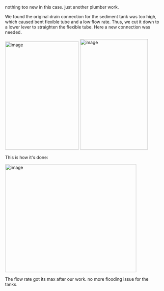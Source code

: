 nothing too new in this case. just another plumber work. 

We found the original drain connection for the sediment tank was too high, which caused bent flexible tube and a low flow rate. Thus, we cut it down to a lower lever to straighten the flexible tube. Here a new connection was needed. 

<img width="240" height="352" alt="image" src="https://github.com/user-attachments/assets/0beebe8c-2b33-4673-9eda-c1bdadff1418" />
<img width="221" height="360" alt="image" src="https://github.com/user-attachments/assets/858bbe60-7049-4705-afdd-f16a18214ab5" />


This is how it's done: 

<img width="427" height="352" alt="image" src="https://github.com/user-attachments/assets/b0fa5f02-25fb-4c57-89a4-aa0103537a68" />

The flow rate got its max after our work. no more flooding issue for the tanks. 
